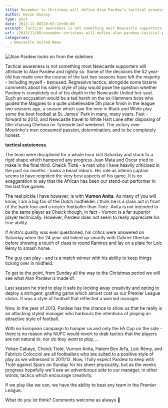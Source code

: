 ```yaml
---
title: November to Christmas will define Alan Pardew’s tactical prowess
author: Kevin Doocey
type: post
date: 2013-11-08T20:02:13+00:00
excerpt: Tactical awareness is not something most Newcastle supporters will attribute to Alan Pardew and rightly so. Some of the decisions the 52 year-old has made over the course of the last two seasons have left..
url: /2013/11/08/november-christmas-will-define-alan-pardews-tactical-prowess/
categories:
  - Newcastle United News
---
```


![Alan Pardew looks on from the sidelines](https://www.tynetime.com/wp-content/uploads/2013/11/Alan-Pardew-Sideline.jpg "Pardew - Deployed the correct tactics against Chelsea last Saturday")

Tactical awareness is not something most Newcastle supporters will attribute to Alan Pardew and rightly so. Some of the decisions the 52 year-old has made over the course of the last two seasons have left the majority - including myself - bemused. Regressive tactics, alongside some bizarre comments about his side's style of play would pose the question whether Pardew is completely out of his depth in the Newcastle United hot-seat. Such an accusation would be a tad harsh on the ex-Hammers boss who guided the Magpies to a quite unbelievable 5th place finish in the league two seasons ago, a season which saw the men in Black and White play some the best football at St. James' Park in many, many years. Fast -forward to 2013, and Newcastle travel to White Hart Lane after disposing of title-chasing Chelsea on Tyneside last weekend. The victory over Mourinho's men consumed passion, determination, and to be completely honest:

**tactical astuteness**.

The team were disciplined for a whole hour last Saturday and stuck to a rigid shape which hampered any progress Juan Mata and Oscar tried to make in the final third. Cheick Tioté - a man who I have heavily criticised in the past six months - looks a beast reborn. His role as interim captain seems to have reignited the very best aspects of his game. It is no exaggeration to say that the African has been our stand-out performer in the last five games.

The real pickle I have however; is with **Vurnon Anita**. As many of you will know, I am a big fan of the Dutch midfielder. I think he is a class act in front of the back four and a neater footballer than Tioté. Anita is not intended to be the same player as Cheick though, in fact - Vurnon is a far superior player technically. However, Pardew does not seem to really appreciate his true ability.

If Anita's quality was ever questioned, his critics were answered on Saturday when the 24 year-old linked up smartly with Gabriel Obertan before showing a touch of class to round Ramires and lay on a plate for Loic Rémy to smash home.

The guy can play - and is a match winner with his ability to keep things ticking over in midfield.

To get to the point, from Sunday all the way to the Christmas period we will see what Alan Pardew is made of.

Last season he tried to play it safe by locking away creativity and opting to deploy a stringent, grafting game which almost cost us our Premier League status. It was a style of football that reflected a worried manager.

Now, in the year of 2013, Pardew has the chance to show us that he really is an attacking styled manager who harbours the intentions of playing an attractive style of football.

With no European campaign to hamper us and only the FA Cup on the side - there is no reason why NUFC would revert to drab tactics that the players are not natural to, nor *do they want to play\_\_.*

Yohan Cabaye, Cheick Tioté, Vurnon Anita, Hatem Ben Arfa, Loic Rémy, and Fabricio Coloccini are all footballers who are suited to a positive style of play as we witnessed in 2011/12. Now, I fully expect Pardew to keep with Tioté against Spurs on Sunday for his sheer physicality, but as the weeks progress hopefully we'll see an _adventurous side_ to our manager, in other words, tactics which encourage creativity.

If we play like we can, we have the ability to beat any team in the Premier League.

What do you lot think? Comments welcome as always 🙂
